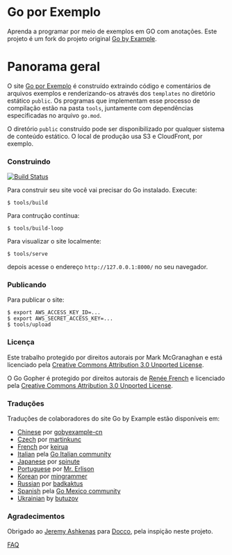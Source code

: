 # Go por Exemplo

Aprenda a programar por meio de exemplos em GO com anotações. Este projeto é um fork do projeto original [Go by Example](https://github.com/mmcgrana/gobyexample). 

# Panorama geral

O site [Go por Exemplo](gobyexample-ptbr.github.io) é construído extraindo código e comentários de arquivos exemplos e renderizando-os através dos `templates` no diretório estático `public`. Os programas que implementam esse processo de compilação estão na pasta `tools`, juntamente com dependências especificadas no arquivo `go.mod`.

O diretório `public` construído pode ser disponibilizado por qualquer sistema de conteúdo estático. O local de produção usa S3 e CloudFront, por exemplo.

### Construindo

[![Build Status](https://github.com/mmcgrana/gobyexample/actions/workflows/test.yml/badge.svg?branch=master)](https://github.com/mmcgrana/gobyexample/actions)

Para construir seu site você vai precisar do Go instalado. Execute:

```console
$ tools/build
```

Para contrução contínua:

```console
$ tools/build-loop
```

Para visualizar o site localmente:

```
$ tools/serve
```

depois acesse o endereço `http://127.0.0.1:8000/` no seu navegador.

### Publicando

Para publicar o site:

```console
$ export AWS_ACCESS_KEY_ID=...
$ export AWS_SECRET_ACCESS_KEY=...
$ tools/upload
```

### Licença

Este trabalho protegido por direitos autorais por Mark McGranaghan e está licenciado pela
[Creative Commons Attribution 3.0 Unported License](http://creativecommons.org/licenses/by/3.0/).

O Go Gopher é protegido por direitos autorais de [Renée French](http://reneefrench.blogspot.com/) e licenciado pela 
[Creative Commons Attribution 3.0 Unported License](http://creativecommons.org/licenses/by/3.0/).


### Traduções

Traduções de colaboradores do site Go by Example estão disponíveis em:


* [Chinese](https://gobyexample-cn.github.io/) por [gobyexample-cn](https://github.com/gobyexample-cn)
* [Czech](http://gobyexamples.sweb.cz/) por [martinkunc](https://github.com/martinkunc/gobyexample-cz)
* [French](http://le-go-par-l-exemple.keiruaprod.fr) por [keirua](https://github.com/keirua/gobyexample)
* [Italian](http://gobyexample.it) pela [Go Italian community](https://github.com/golangit/gobyexample-it)
* [Japanese](http://spinute.org/go-by-example) por [spinute](https://github.com/spinute)
* [Portuguese](https://gobyexample-ptbr.github.io) por [Mr. Erlison](https://github.com/gobyexample-ptbr)
* [Korean](https://mingrammer.com/gobyexample/) por [mingrammer](https://github.com/mingrammer)
* [Russian](https://gobyexample.com.ru/) por [badkaktus](https://github.com/badkaktus)
* [Spanish](http://goconejemplos.com) pela [Go Mexico community](https://github.com/dabit/gobyexample)
* [Ukrainian](http://butuzov.github.io/gobyexample/) by [butuzov](https://github.com/butuzov/gobyexample)

### Agradecimentos

Obrigado ao [Jeremy Ashkenas](https://github.com/jashkenas)
para [Docco](http://jashkenas.github.io/docco/), pela inspição neste projeto.


[FAQ](https://github.com/mmcgrana/gobyexample#faq)
